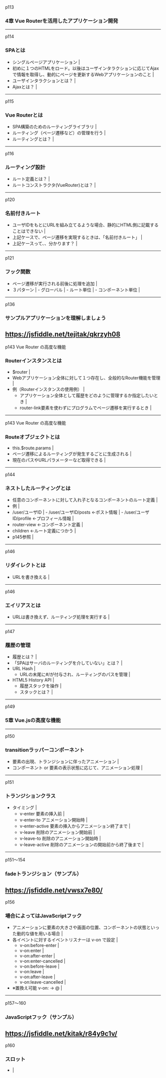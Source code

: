 p113
### 4章 Vue Routerを活用したアプリケーション開発
---
p114
### SPAとは
  - シングルページアプリケーション    | 
  - 初めに１つのHTMLをロード。以後はユーザインタラクションに応じてAjaxで情報を取得し、動的にページを更新するWebアプリケーションのこと    | 
  - ユーザインタラクションとは？    | 
  - Ajaxとは？    | 
---
p115
### Vue Routerとは
  - SPA構築のためのルーティングライブラリ    | 
  - ルーティング（ページ遷移など）の管理を行う    | 
  - ルーティングとは？    | 
---
p116
### ルーティング設計
  - ルート定義とは？    | 
  - ルートコンストラクタ(VueRouter)とは？    | 
---
p120
### 名前付きルート
  - ユーザIDをもとにURLを組み立てるような場合、静的にHTML側に記載することはできない    | 
  - 上記ケースで、ページ遷移を実現するときは、「名前付きルート」    | 
  - 上記ケースって、、分かります？    | 
---
p121
### フック関数
  -  ページ遷移が実行される前後に処理を追加    | 
  -  ３パターン   | 
    -  グローバル   | 
    -  ルート単位   | 
    -  コンポーネント単位   | 
---
p136
### サンプルアプリケーションを理解しましょう
https://jsfiddle.net/tejitak/qkrzyh08
---
p143 Vue Router の高度な機能
### Routerインスタンスとは
  - $router   | 
  - Webアプリケーション全体に対して１つ存在し、全般的なRouter機能を管理    | 
  - 例（Routerインスタンスの使用例）   | 
    -  アプリケーション全体として履歴をどのように管理するか指定したいとき   | 
    -  router-link要素を使わずにプログラムでページ遷移を実行するとき   | 
---
p143 Vue Router の高度な機能
### Routeオブジェクトとは
  - this.$route.params   | 
  - ページ遷移によるルーティングが発生するごとに生成される    | 
  - 現在のパスやURLパラメーターなど取得できる    | 
---
p144
### ネストしたルーティングとは
  - 任意のコンポーネントに対して入れ子となるコンポーネントのルート定義   | 
  - 例   | 
  -  /user/ユーザID   | 
    -  /user/ユーザID/posts    ←ポスト情報  | 
    -  /user/ユーザID/profile  ←プロフィール情報   | 
  - router-view    ←コンポーネント定義  | 
  - children       ←ルート定義につかう  | 
  - p145参照  | 
---
p146
### リダイレクトとは
  - URLを書き換える   | 
---
p146
### エイリアスとは
  - URLは書き換えず、ルーティング処理を実行する   | 
---
p147
### 履歴の管理
  -  履歴とは？  | 
  -  「SPAはサーバのルーティングを介していない」とは？  | 
  - URL Hash   | 
    - URLの末尾に#/が付与され、ルーティングのパスを管理   | 
  - HTML5 History API   | 
    - 履歴スタックを操作   | 
    - スタックとは？   | 
---
p149
### 5章 Vue.jsの高度な機能
---
p150
### transitionラッパーコンポーネント
  -  要素の出現、トランジションに伴ったアニメーション  | 
  -  コンポーネント or 要素の表示状態に応じて、アニメーション処理  | 
---
p151
### トランジションクラス
  - タイミング   | 
    - v-enter          要素の挿入前   | 
    - v-enter-to       アニメーション開始時   | 
    - v-enter-active   要素の挿入からアニメーション終了まで   | 
    - v-leave          削除のアニメーション開始前   | 
    - v-leave-to       削除のアニメーション開始時   | 
    - v-leave-active   削除のアニメーションの開始前から終了後まで   | 
---
p151～154
### fadeトランジション（サンプル）
https://jsfiddle.net/vwsx7e80/
---
p156
### 場合によってはJavaScriptフック
  - アニメーションに要素の大きさや画面の位置、コンポーネントの状態といった動的な値を用いる場合   | 
  - 各イベントに対するイベントリスナーは v-on で設定   | 
    - v-on:before-enter   | 
    - v-on:enter   | 
    - v-on:after-enter   | 
    - v-on:enter-cancelled   | 
    - v-on:before-leave   | 
    - v-on:leave   | 
    - v-on:after-leave   | 
    - v-on:leave-cancelled   | 
  - ※置換え可能 v-on:  →   @  | 
---
p157～160
### JavaScriptフック（サンプル）
https://jsfiddle.net/kitak/r84y9c1v/
---
p160
### スロット
  -    | 
